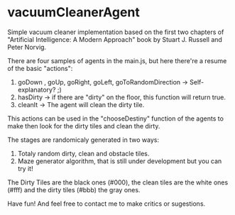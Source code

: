 vacuumCleanerAgent
==================

Simple vacuum cleaner implementation based on the first two chapters of "Artificial Intelligence: A Modern Approach" book by Stuart J. Russell and Peter Norvig.

There are four samples of agents in the main.js, but here there're a resume of the basic "actions":

1. goDown , goUp, goRight, goLeft, goToRandomDirection -> Self-explanatory? ;)
2. hasDirty -> if there are "dirty" on the floor, this function will return true.
3. cleanIt -> The agent will clean the dirty tile.

This actions can be used in the "chooseDestiny" function of the agents to make then look for the dirty tiles and clean the dirty.

The stages are randomicaly generated in two ways:

1. Totaly random dirty, clean and obstacle tiles.
2. Maze generator algorithm, that is still under development but you can try it!

The Dirty Tiles are the black ones (#000), the clean tiles are the white ones (#fff) and the dirty tiles (#bbb) the gray ones. 

Have fun! And feel free to contact me to make critics or sugestions. 

